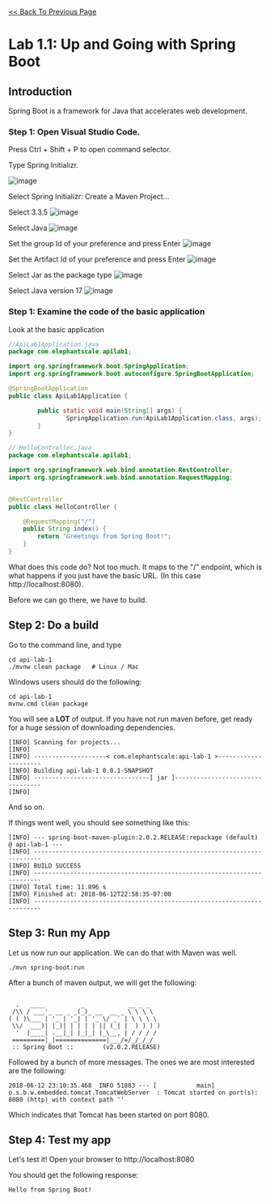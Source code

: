 [<< Back To Previous Page](../README.md)

Lab 1.1: Up and Going with Spring Boot
====================================

## Introduction

Spring Boot is a framework for Java that accelerates web development.

### Step 1: Open Visual Studio Code.

Press Ctrl + Shift + P to open command selector.

Type Spring Initializr.

![image](https://github.com/user-attachments/assets/9b0aa1bd-e59a-440f-93b9-b224a6c20847)

Select Spring Initializr: Create a Maven Project...

Select 3.3.5
![image](https://github.com/user-attachments/assets/1679c65d-6258-409c-a32e-63546b0fa8c0)


Select Java
![image](https://github.com/user-attachments/assets/7c68f841-f39b-4f4f-b87d-18d58a92049b)


Set the group Id of your preference and press Enter
![image](https://github.com/user-attachments/assets/a2a81e1f-c8aa-451e-a158-f546663e58f5)

Set the Artifact Id of your preference and press Enter
![image](https://github.com/user-attachments/assets/eb79df1c-6190-44b3-a795-0b41c01ab582)


Select Jar as the package type
![image](https://github.com/user-attachments/assets/8841d242-5955-4f8e-926e-0b7db7b0c408)


Select Java version 17
![image](https://github.com/user-attachments/assets/8cfbe873-b06a-4728-be6f-64f8553256d7)







### Step 1: Examine the code of the basic application 





Look at the basic application

```java
//ApiLab1Application.java 
package com.elephantscale.apilab1;

import org.springframework.boot.SpringApplication;
import org.springframework.boot.autoconfigure.SpringBootApplication;

@SpringBootApplication
public class ApiLab1Application {

        public static void main(String[] args) {
                SpringApplication.run(ApiLab1Application.class, args);
        }
}
```

```java
// HelloController.java 
package com.elephantscale.apilab1;

import org.springframework.web.bind.annotation.RestController;
import org.springframework.web.bind.annotation.RequestMapping;


@RestController
public class HelloController {

    @RequestMapping("/")
    public String index() {
        return "Greetings from Spring Boot!";
    }
}
```

What does this code do? Not too much.  It maps to the "/" endpoint,
which is what happens if you just have the basic URL. (In this case
http://localhost:8080).

Before we can go there, we have to build.


## Step 2: Do a build

Go to the command line, and type 

```console
cd api-lab-1
./mvnw clean package   # Linux / Mac
```

Windows users should do the following:

```console
cd api-lab-1
mvnw.cmd clean package 
```
You will see a **LOT** of output.  If you have not run maven before, get ready for a huge session of downloading dependencies.

```console
[INFO] Scanning for projects...
[INFO]
[INFO] --------------------< com.elephantscale:api-lab-1 >---------------------
[INFO] Building api-lab-1 0.0.1-SNAPSHOT
[INFO] --------------------------------[ jar ]---------------------------------
[INFO]
```

And so on.  

If things went well, you should see something like this:

```console
[INFO] --- spring-boot-maven-plugin:2.0.2.RELEASE:repackage (default) @ api-lab-1 ---
[INFO] ------------------------------------------------------------------------
[INFO] BUILD SUCCESS
[INFO] ------------------------------------------------------------------------
[INFO] Total time: 11.896 s
[INFO] Finished at: 2018-06-12T22:58:35-07:00
[INFO] ------------------------------------------------------------------------
```

## Step 3: Run my App

Let us now run our application. We can do that with Maven was well.

```console
./mvn spring-boot:run
```

After a bunch of maven output, we will get the following:

```console

  .   ____          _            __ _ _
 /\\ / ___'_ __ _ _(_)_ __  __ _ \ \ \ \
( ( )\___ | '_ | '_| | '_ \/ _` | \ \ \ \
 \\/  ___)| |_)| | | | | || (_| |  ) ) ) )
  '  |____| .__|_| |_|_| |_\__, | / / / /
 =========|_|==============|___/=/_/_/_/
 :: Spring Boot ::        (v2.0.2.RELEASE)

```

Followed by a bunch of more messages. The ones we are most interested are the following:

```console
2018-06-12 23:10:35.468  INFO 51883 --- [           main] o.s.b.w.embedded.tomcat.TomcatWebServer  : Tomcat started on port(s): 8080 (http) with context path ''
```

Which indicates that Tomcat has been started on port 8080.

## Step 4: Test my app

Let's test it!  Open your browser to http://localhost:8080

You should get the following response:

```console
Hello from Spring Boot!
```


